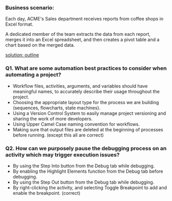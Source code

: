 ### Business scenario:

Each day, ACME's Sales department receives reports from coffee shops in Excel format.

A dedicated member of the team extracts the data from each report, merges it into an Excel spreadsheet, and then creates a pivot table and a chart based on the merged data.

[solution: outline](https://github.com/Grewal009/UiPath-RPA/blob/main/Day-02/ouline.jpg)

### Q1. What are some automation best practices to consider when automating a project?

- Workflow files, activities, arguments, and variables should have meaningful names, to accurately describe their usage throughout the project.
- Choosing the appropriate layout type for the process we are building (sequences, flowcharts, state machines).
- Using a Version Control System to easily manage project versioning and sharing the work of more developers.
- Using Upper Camel Case naming convention for workflows.
- Making sure that output files are deleted at the beginning of processes before running. (except this all are correct)

### Q2. How can we purposely pause the debugging process on an activity which may trigger execution issues?

- By using the Step Into button from the Debug tab while debugging.
- By enabling the Highlight Elements function from the Debug tab before debugging.
- By using the Step Out button from the Debug tab while debugging.
- By right-clicking the activity, and selecting Toggle Breakpoint to add and enable the breakpoint. (correct)
